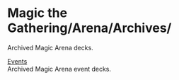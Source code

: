 # Magic the Gathering/Arena/Archives/

Archived Magic Arena decks.

[Events](https://github.com/APrettyCoolProgram/Decklists/tree/main/Magic%20the%20Gathering/Arena/Archives/Events)<br>
Archived Magic Arena event decks.

